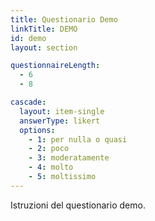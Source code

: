 ```yaml
---
title: Questionario Demo
linkTitle: DEMO
id: demo
layout: section

questionnaireLength: 
  - 6
  - 8

cascade:
  layout: item-single
  answerType: likert
  options:
    - 1: per nulla o quasi
    - 2: poco
    - 3: moderatamente
    - 4: molto
    - 5: moltissimo
---
```

<p>Istruzioni del questionario demo.</p>